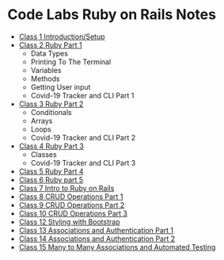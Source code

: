# Code Labs Ruby on Rails Notes
  - [Class 1 Introduction/Setup](https://github.com/cruzgerman216/CodeLabs-Ruby-on-Rails-Class-Notes/blob/main/Class_1_Introduction_%26_Setup/introduction_%26_setup.md)
  - [Class 2 Ruby Part 1](https://github.com/cruzgerman216/CodeLabs-Ruby-on-Rails-Class-Notes/blob/main/Class_2_sections12-22/ruby_part_1.md)
    - Data Types
    - Printing To The Terminal
    - Variables
    - Methods
    - Getting User input 
    - Covid-19 Tracker and CLI Part 1
  - [Class 3 Ruby Part 2](https://github.com/cruzgerman216/CodeLabs-Ruby-on-Rails-Class-Notes/blob/main/Class_3_sections23-32/ruby_part_2.md)
    - Conditionals
    - Arrays
    - Loops
    - Covid-19 Tracker and CLI Part 2
  - [Class 4 Ruby Part 3](https://github.com/cruzgerman216/CodeLabs-Ruby-on-Rails-Class-Notes/blob/main/Class_4_sections33-43/ruby_part_3.md)
    - Classes
    - Covid-19 Tracker and CLI Part 3
  - [Class 5 Ruby Part 4](https://github.com/cruzgerman216/CodeLabs-Ruby-on-Rails-Class-Notes/blob/main/Class_5_sections44-52/ruby_part_4.md)
  - [Class 6 Ruby part 5](https://github.com/cruzgerman216/CodeLabs-Ruby-on-Rails-Class-Notes/tree/main/Class_6)
  - [Class 7 Intro to Ruby on Rails](https://github.com/cruzgerman216/CodeLabs-Ruby-on-Rails-Class-Notes/blob/main/Class_7_Intro_to_Ruby_on_Rails/ruby_on_rails_notes.md)
  - [Class 8 CRUD Operations Part 1](https://github.com/cruzgerman216/CodeLabs-Ruby-on-Rails-Class-Notes/blob/main/Class_8/BookIt_app_part_1.md)
  - [Class 9 CRUD Operations Part 2](https://github.com/cruzgerman216/CodeLabs-Ruby-on-Rails-Class-Notes/blob/main/Class_9/BookIt_app_part_2.md)
  - [Class 10 CRUD Operations Part 3](https://github.com/cruzgerman216/CodeLabs-Ruby-on-Rails-Class-Notes/blob/main/Class_10/BookIt_app_part_3.md)
  - [Class 12 Styling with Bootstrap](https://github.com/cruzgerman216/CodeLabs-Ruby-on-Rails-Class-Notes/blob/main/Class_11/BookIt_app_part_4.md)
  - [Class 13 Associations and Authentication Part 1](https://github.com/cruzgerman216/CodeLabs-Ruby-on-Rails-Class-Notes/blob/main/Class_13/BookIt_app_part_5.md)
  - [Class 14 Associations and Authentication Part 2](https://github.com/cruzgerman216/CodeLabs-Ruby-on-Rails-Class-Notes/blob/main/Class_14/BookIt_app_part_6.md)
  - [Class 15 Many to Many Associations and Automated Testing](https://github.com/cruzgerman216/CodeLabs-Ruby-on-Rails-Class-Notes/blob/main/Class_15/BookIt_app_part_7.md)